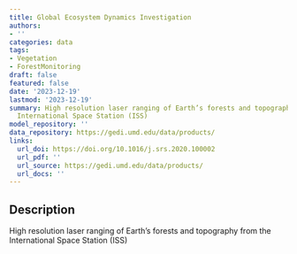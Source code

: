 ```yaml
---
title: Global Ecosystem Dynamics Investigation
authors:
- ''
categories: data
tags:
- Vegetation
- ForestMonitoring
draft: false
featured: false
date: '2023-12-19'
lastmod: '2023-12-19'
summary: High resolution laser ranging of Earth’s forests and topography from the
  International Space Station (ISS)
model_repository: ''
data_repository: https://gedi.umd.edu/data/products/
links:
  url_doi: https://doi.org/10.1016/j.srs.2020.100002
  url_pdf: ''
  url_source: https://gedi.umd.edu/data/products/
  url_docs: ''
---
```


## Description

High resolution laser ranging of Earth’s forests and topography from the International Space Station (ISS)

